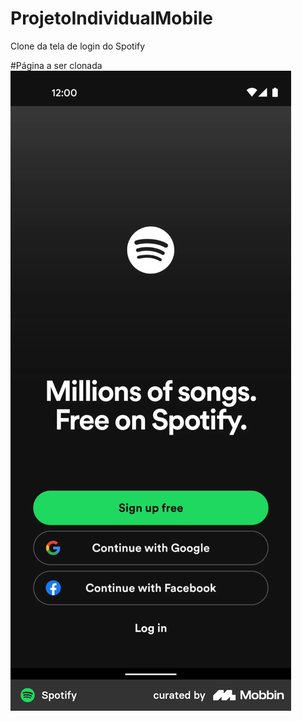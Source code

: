 # ProjetoIndividualMobile
Clone da tela de login do Spotify


#Página a ser clonada
![](https://raw.githubusercontent.com/VitorMelloEsp/ProjetoIndividualMobile/main/Original.png)
